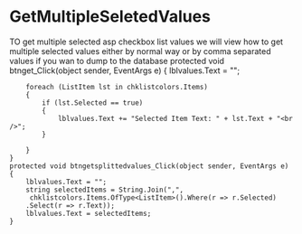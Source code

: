 # GetMultipleSeletedValues
TO get multiple selected asp checkbox list values
we will view how to get multiple selected values either by normal way or by comma separated values if you wan to dump to the database
protected void btnget_Click(object sender, EventArgs e)
    {
        lblvalues.Text = "";

        foreach (ListItem lst in chklistcolors.Items)
        {
            if (lst.Selected == true)
            {
                lblvalues.Text += "Selected Item Text: " + lst.Text + "<br />";
            }

        }
    }
    protected void btngetsplittedvalues_Click(object sender, EventArgs e)
    {
        lblvalues.Text = "";
        string selectedItems = String.Join(",",
         chklistcolors.Items.OfType<ListItem>().Where(r => r.Selected)
        .Select(r => r.Text));
        lblvalues.Text = selectedItems;
    }
